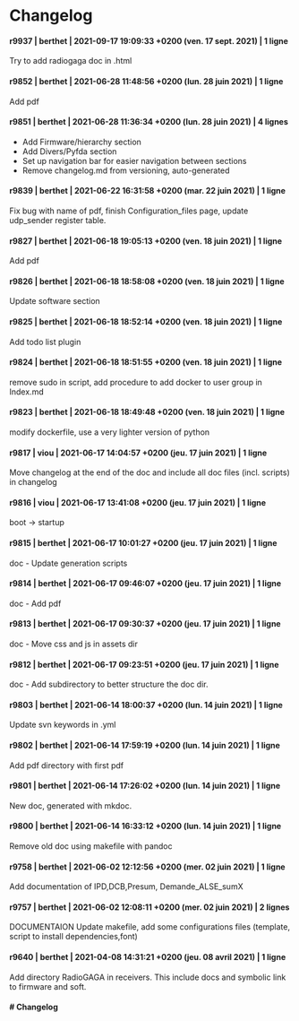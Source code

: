 # Changelog

#### r9937 | berthet | 2021-09-17 19:09:33 +0200 (ven. 17 sept. 2021) | 1 ligne

Try to add radiogaga doc in .html
#### r9852 | berthet | 2021-06-28 11:48:56 +0200 (lun. 28 juin 2021) | 1 ligne

Add pdf
#### r9851 | berthet | 2021-06-28 11:36:34 +0200 (lun. 28 juin 2021) | 4 lignes

- Add Firmware/hierarchy section  
- Add Divers/Pyfda section  
- Set up navigation bar for easier navigation between sections  
- Remove changelog.md from versioning, auto-generated
#### r9839 | berthet | 2021-06-22 16:31:58 +0200 (mar. 22 juin 2021) | 1 ligne

Fix bug with name of pdf, finish Configuration_files page, update udp_sender register table.
#### r9827 | berthet | 2021-06-18 19:05:13 +0200 (ven. 18 juin 2021) | 1 ligne

Add pdf
#### r9826 | berthet | 2021-06-18 18:58:08 +0200 (ven. 18 juin 2021) | 1 ligne

Update software section
#### r9825 | berthet | 2021-06-18 18:52:14 +0200 (ven. 18 juin 2021) | 1 ligne

Add todo list plugin
#### r9824 | berthet | 2021-06-18 18:51:55 +0200 (ven. 18 juin 2021) | 1 ligne

remove sudo in script, add procedure to add docker to user group in Index.md
#### r9823 | berthet | 2021-06-18 18:49:48 +0200 (ven. 18 juin 2021) | 1 ligne

modify dockerfile, use a very lighter version of python
#### r9817 | viou | 2021-06-17 14:04:57 +0200 (jeu. 17 juin 2021) | 1 ligne

Move changelog at the end of the doc and include all doc files (incl. scripts) in changelog
#### r9816 | viou | 2021-06-17 13:41:08 +0200 (jeu. 17 juin 2021) | 1 ligne

boot -> startup
#### r9815 | berthet | 2021-06-17 10:01:27 +0200 (jeu. 17 juin 2021) | 1 ligne

doc - Update generation scripts
#### r9814 | berthet | 2021-06-17 09:46:07 +0200 (jeu. 17 juin 2021) | 1 ligne

doc - Add pdf
#### r9813 | berthet | 2021-06-17 09:30:37 +0200 (jeu. 17 juin 2021) | 1 ligne

doc - Move css and js in assets dir
#### r9812 | berthet | 2021-06-17 09:23:51 +0200 (jeu. 17 juin 2021) | 1 ligne

doc - Add subdirectory to better structure the doc dir.
#### r9803 | berthet | 2021-06-14 18:00:37 +0200 (lun. 14 juin 2021) | 1 ligne

Update svn keywords in .yml
#### r9802 | berthet | 2021-06-14 17:59:19 +0200 (lun. 14 juin 2021) | 1 ligne

Add pdf directory with first pdf
#### r9801 | berthet | 2021-06-14 17:26:02 +0200 (lun. 14 juin 2021) | 1 ligne

New doc, generated with mkdoc.
#### r9800 | berthet | 2021-06-14 16:33:12 +0200 (lun. 14 juin 2021) | 1 ligne

Remove old doc using makefile with pandoc
#### r9758 | berthet | 2021-06-02 12:12:56 +0200 (mer. 02 juin 2021) | 1 ligne

Add documentation of IPD,DCB,Presum, Demande_ALSE_sumX
#### r9757 | berthet | 2021-06-02 12:08:11 +0200 (mer. 02 juin 2021) | 2 lignes

DOCUMENTAION
Update makefile, add some configurations files (template, script to install dependencies,font)
#### r9640 | berthet | 2021-04-08 14:31:21 +0200 (jeu. 08 avril 2021) | 1 ligne

Add directory RadioGAGA in receivers. This include docs and symbolic link to firmware and soft.
#### # Changelog 

